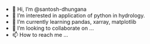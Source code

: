 - 👋 Hi, I’m @santosh-dhungana
- 👀 I’m interested in application of python in hydrology.
- 🌱 I’m currently learning pandas, xarray, matplotlib
- 💞️ I’m looking to collaborate on ...
- 📫 How to reach me ...

<!---
santosh-dhungana/santosh-dhungana is a ✨ special ✨ repository because its `README.md` (this file) appears on your GitHub profile.
You can click the Preview link to take a look at your changes.
--->
